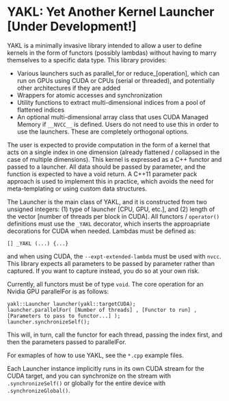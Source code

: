 # YAKL: Yet Another Kernel Launcher [Under Development!]

YAKL is a minimally invasive library intended to allow a user to define kernels in the form of functors (possibly lambdas) without having to marry themselves to a specific data type. This library provides:

* Various launchers such as parallel_for or reduce_[operation], which can run on GPUs using CUDA or CPUs (serial or threaded), and potentially other architectures if they are added
* Wrappers for atomic accesses and synchronization
* Utility functions to extract multi-dimensional indices from a pool of flattened indices
* An optional multi-dimensional array class that uses CUDA Managed Memory if `__NVCC__` is defined. Users do not need to use this in order to use the launchers. These are completely orthogonal options.

The user is expected to provide computation in the form of a kernel that acts on a single index in one dimension (already flattened / collapsed in the case of multiple dimensions). This kernel is expressed as a C++ functor and passed to a launcher. All data should be passed by parameter, and the function is expected to have a void return. A C++11 parameter pack approach is used to implement this in practice, which avoids the need for meta-templating or using custom data structures.

The Launcher is the main class of YAKL, and it is constructed from two unsigned integers: (1) type of launcher [CPU, GPU, etc.], and (2) length of the vector [number of threads per block in CUDA]. All functors / `operator()` definitions must use the `_YAKL` decorator, which inserts the approapriate decorations for CUDA when needed. Lambdas must be defined as:
```
[] _YAKL (...) {...}
```
and when using CUDA, the `--expt-extended-lambda` must be used with `nvcc`. This library expects all parameters to be passed by parameter rather than captured. If you want to capture instead, you do so at your own risk.

Currently, all functors must be of type `void`. The core operation for an Nvidia GPU parallelFor is as follows:
```
yakl::Launcher launcher(yakl::targetCUDA);
launcher.parallelFor( [Number of threads] , [Functor to run] , [Parameters to pass to functor...] );
launcher.synchronizeSelf();
```
This will, in turn, call the functor for each thread, passing the index first, and then the parameters passed to parallelFor.

For exmaples of how to use YAKL, see the `*.cpp` example files.

Each Launcher instance implicitly runs in its own CUDA stream for the CUDA target, and you can synchronize on the stream with `.synchronizeSelf()` or globally for the entire device with `.synchronizeGlobal()`.
